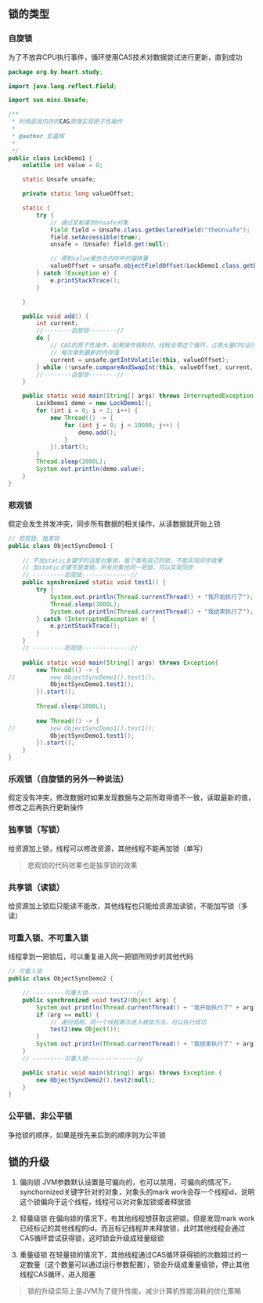 ## 锁的类型
### 自旋锁
为了不放弃CPU执行事件，循环使用CAS技术对数据尝试进行更新，直到成功
```java
package org.by.heart.study;

import java.lang.reflect.Field;

import sun.misc.Unsafe;

/**
 * 利用底层内存的CAS原理实现原子性操作
 * 
 * @author 彭嘉辉
 *
 */
public class LockDemo1 {
	volatile int value = 0;

	static Unsafe unsafe;

	private static long valueOffset;

	static {
		try {
			// 通过反射拿到Unsafe对象
			Field field = Unsafe.class.getDeclaredField("theUnsafe");
			field.setAccessible(true);
			unsafe = (Unsafe) field.get(null);

			// 得到value属性在内存中的偏移量
			valueOffset = unsafe.objectFieldOffset(LockDemo1.class.getDeclaredField("value"));
		} catch (Exception e) {
			e.printStackTrace();
		}

	}

	public void add() {
		int current;
		//--------自旋锁--------//
		do {
			// CAS的原子性操作，如果操作很耗时，线程会等这个循环，占用大量CPU运行时间
			// 每次拿到最新的内存值
			current = unsafe.getIntVolatile(this, valueOffset);
		} while (!unsafe.compareAndSwapInt(this, valueOffset, current, current + 1));// 加1失败了就重试
		//--------自旋锁--------//
	}

	public static void main(String[] args) throws InterruptedException {
		LockDemo1 demo = new LockDemo1();
		for (int i = 0; i < 2; i++) {
			new Thread(() -> {
				for (int j = 0; j < 10000; j++) {
					demo.add();
				}
			}).start();
		}
		Thread.sleep(2000L);
		System.out.println(demo.value);
	}
}

```

### 悲观锁
假定会发生并发冲突，同步所有数据的相关操作，从读数据就开始上锁
```java
// 悲观锁、独享锁
public class ObjectSyncDemo1 {
	
	// 不加static关键字的话是对象锁，每个类有自己的锁，不能实现同步效果
	// 加static关键字是类锁，所有对象抢同一把锁，可以实现同步
	// ---------悲观锁--------------//
	public synchronized static void test1() {
		try {
			System.out.println(Thread.currentThread() + "我开始执行了");
			Thread.sleep(3000L);
			System.out.println(Thread.currentThread() + "我结束执行了");
		} catch (InterruptedException e) {
			e.printStackTrace();
		}
	}
	// ---------悲观锁--------------//
	
	public static void main(String[] args) throws Exception{
		new Thread(() -> {
//			new ObjectSyncDemo1().test1();
			ObjectSyncDemo1.test1();
		}).start();
		
		Thread.sleep(1000L);
		
		new Thread(() -> {
//			new ObjectSyncDemo1().test1();
			ObjectSyncDemo1.test1();
		}).start();
	}
}
```


### 乐观锁（自旋锁的另外一种说法）
假定没有冲突，修改数据时如果发现数据与之前所取得值不一致，读取最新的值，修改之后再执行更新操作

### 独享锁（写锁）
给资源加上锁，线程可以修改资源，其他线程不能再加锁（单写）
> 悲观锁的代码效果也是独享锁的效果

### 共享锁（读锁）
给资源加上锁后只能读不能改，其他线程也只能给资源加读锁，不能加写锁（多读）

### 可重入锁、不可重入锁
线程拿到一把锁后，可以重复进入同一把锁所同步的其他代码
```java
// 可重入锁
public class ObjectSyncDemo2 {

	// ---------可重入锁--------------//
	public synchronized void test2(Object arg) {
		System.out.println(Thread.currentThread() + "我开始执行了" + arg);
		if (arg == null) {
			// 递归调用，同一个线程再次进入被锁方法，可以执行成功
			test2(new Object());
		}
		System.out.println(Thread.currentThread() + "我结束执行了" + arg);
	}
	// ---------可重入锁--------------//

	public static void main(String[] args) throws Exception {
		new ObjectSyncDemo2().test2(null);
	}
}
```

### 公平锁、非公平锁
争抢锁的顺序，如果是按先来后到的顺序则为公平锁

## 锁的升级
1. 偏向锁
JVM参数默认设置是可偏向的，也可以禁用，可偏向的情况下，synchornized关键字针对的对象，对象头的mark work会存一个线程id，说明这个锁偏向于这个线程，线程可以对对象加锁或者释放锁

2. 轻量级锁
在偏向锁的情况下，有其他线程想获取这把锁，但是发现mark work已经标记的其他线程的id，而且标记线程并未释放锁，此时其他线程会通过CAS循环尝试获得锁，这时锁会升级成轻量级锁

3. 重量级锁
在轻量锁的情况下，其他线程通过CAS循环获得锁的次数超过的一定数量（这个数量可以通过运行参数配置），锁会升级成重量级锁，停止其他线程CAS循环，进入阻塞

> 锁的升级实际上是JVM为了提升性能，减少计算机性能消耗的优化策略